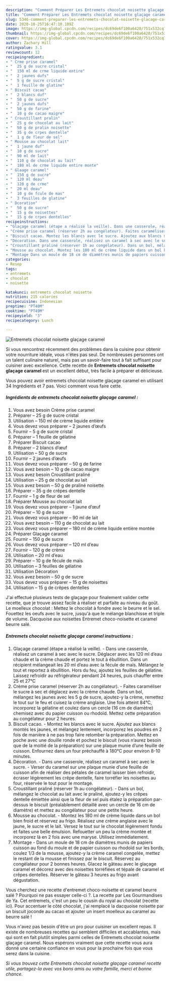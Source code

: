 ```yaml
---
description: "Comment Préparer Les Entremets chocolat noisette glaçage caramel"
title: "Comment Préparer Les Entremets chocolat noisette glaçage caramel"
slug: 5346-comment-preparer-les-entremets-chocolat-noisette-glacage-caramel
date: 2020-10-25T16:47:10.109Z
image: https://img-global.cpcdn.com/recipes/dc69de6f100a6420/751x532cq70/entremets-chocolat-noisette-glacage-caramel-photo-principale-de-la-recette.jpg
thumbnail: https://img-global.cpcdn.com/recipes/dc69de6f100a6420/751x532cq70/entremets-chocolat-noisette-glacage-caramel-photo-principale-de-la-recette.jpg
cover: https://img-global.cpcdn.com/recipes/dc69de6f100a6420/751x532cq70/entremets-chocolat-noisette-glacage-caramel-photo-principale-de-la-recette.jpg
author: Zachary Hill
ratingvalue: 3.1
reviewcount: 12
recipeingredient:
- " Crme prise caramel"
- "  25 g de sucre cristal"
- "  150 ml de crme liquide entire"
- "  2 jaunes dufs"
- "  5 g de sucre cristal"
- "  1 feuille de glatine"
- " Biscuit cacao"
- "  2 blancs duf"
- "  50 g de sucre"
- "  2 jaunes dufs"
- "  50 g de farine"
- "  10 g de cacao maigre"
- " Croustillant pralin"
- "  25 g de chocolat au lait"
- "  50 g de pralin noisette"
- "  35 g de crpes dentelle"
- "  1 g de fleur de sel"
- " Mousse au chocolat lait"
- "  1 jaune duf"
- "  10 g de sucre"
- "  90 ml de lait"
- "  110 g de chocolat au lait"
- "  180 ml de crme liquide entire monte"
- " Glaage caramel"
- "  150 g de sucre"
- "  120 ml deau"
- "  120 g de crme"
- "  20 ml deau"
- "  10 g de fcule de mas"
- "  3 feuilles de glatine"
- " Dcoration"
- "  50 g de sucre"
- "  15 g de noisettes"
- "  15 g de crpes dentelles"
recipeinstructions:
- "Glaçage caramel (étape a réalisé la veille). Dans une casserole, réalisez un caramel à sec avec le sucre. Déglacer avec les 120 ml d’eau chaude et la crème chaude et portez le tout à ébullition. Dans un récipient mélangeait les 20 ml d’eau avec la fécule de maïs. Mélangez le tout et reportez à ébullition. Hors du feu, ajoutez les feuilles de gélatine. Laissez refroidir au réfrigérateur pendant 24 heures, puis chauffer entre 25 et 27°C"
- "Crème prise caramel (réserver 2h au congélateur). Faites caraméliser le sucre à sec et déglacez avec la crème chaude. Dans un bol, mélangez les jaunes avec les 5 g de sucre, ajoutez-y la crème, remettez le tout sur le feu et cuisez la crème anglaise. Une fois atteint 84°C, incorporez la gélatine et coulez dans un cercle (16 cm de diamètre) chemisez avec du papier cuisson ou rhodoïd. Mettez cette préparation au congélateur pour 2 heures."
- "Biscuit cacao. Montez les blancs avec le sucre. Ajoutez aux blancs montés les jaunes, et mélangez lentement, incorporez les poudres en 2 fois de manière à ne pas trop faire retomber la préparation. Mettez en poche avec une douille ronde et pochez le biscuit (vous n’aurez besoin que de la moitié de la préparation) sur une plaque munie d’une feuille de cuisson. Enfournez dans un four préchauffé à 180°C pour environ 8-10 minutes."
- "Décoration. Dans une casserole, réalisez un caramel à sec avec le sucre. Verser du caramel sur une plaque munie d’une feuille de cuisson afin de réaliser des pétales de caramel laisser bien refroidir, écraser légèrement les crêpe dentelle, faire torréfier les noisettes au four, réservée le tout pour le montage."
- "Croustillant praliné (réserver 1h au congélateur). Dans un bol, mélangez le chocolat au lait avec le praliné, ajoutez-y les crêpes dentelle émiettée ainsi que la fleur de sel puis étalez la préparation par-dessus le biscuit (préalablement détaillé avec un cercle de 16 cm de diamètre) et mettez au congélateur pour une petite heure."
- "Mousse au chocolat. Montez les 180 ml de crème liquide dans un bol bien froid et réservez au frigo. Réalisez une crème anglaise avec le jaune, le sucre et le lait. Versez le tout sur le chocolat légèrement fondu et faites une belle émulsion. Refouetter un peu la crème montée et incorporez là en 2 fois avec une maryse. Utilisez immédiatement."
- "Montage Dans un moule de 18 cm de diamètres munis de papiers cuisson au fond du moule et de papier cuisson ou rhodoïd sur les bords, coulez 1/3 de la mousse, ajoutez-y la crème caramel congelée, mettez le restant de la mousse et finissez par le biscuit. Réservez au congélateur pour 2 bonnes heures. Glacez le gâteau avec le glaçage caramel et décorez avec des noisettes torréfiées et tépale de caramel et crêpes dentelles. Réserver le gâteau 3 heures au frigo avant dégustation."
categories:
- Resep
tags:
- entremets
- chocolat
- noisette

katakunci: entremets chocolat noisette 
nutrition: 215 calories
recipecuisine: Indonesian
preptime: "PT40M"
cooktime: "PT49M"
recipeyield: "3"
recipecategory: Lunch

---
```



![Entremets chocolat noisette glaçage caramel](https://img-global.cpcdn.com/recipes/dc69de6f100a6420/751x532cq70/entremets-chocolat-noisette-glacage-caramel-photo-principale-de-la-recette.jpg)

Si vous rencontrez récemment des problèmes dans la cuisine pour obtenir votre nourriture idéale, vous n'êtes pas seul. De nombreuses personnes ont un talent culinaire naturel, mais pas un savoir-faire tout à fait suffisant pour cuisiner avec excellence. Cette recette de <strong> Entremets chocolat noisette glaçage caramel </strong> est un excellent début, très facile à préparer et délicieuse.

<!--inarticleads1-->

Vous pouvez avoir entremets chocolat noisette glaçage caramel en utilisant 34 Ingrédients et 7 pas. Voici comment vous faire cette.

##### Ingrédients de entremets chocolat noisette glaçage caramel :

1. Vous avez besoin  Crème prise caramel
1. Préparer  – 25 g de sucre cristal
1. Utilisation  – 150 ml de crème liquide entière
1. Vous devez vous préparer  – 2 jaunes d’œufs
1. Fournir  – 5 g de sucre cristal
1. Préparer  – 1 feuille de gélatine
1. Préparer  Biscuit cacao
1. Préparer  – 2 blancs d’œuf
1. Utilisation  – 50 g de sucre
1. Fournir  – 2 jaunes d’œufs
1. Vous devez vous préparer  – 50 g de farine
1. Vous avez besoin  – 10 g de cacao maigre
1. Vous avez besoin  Croustillant praliné
1. Utilisation  – 25 g de chocolat au lait
1. Vous avez besoin  – 50 g de praliné noisette
1. Préparer  – 35 g de crêpes dentelle
1. Fournir  – 1 g de fleur de sel
1. Préparer  Mousse au chocolat lait
1. Vous devez vous préparer  – 1 jaune d’œuf
1. Préparer  – 10 g de sucre
1. Vous devez vous préparer  – 90 ml de lait
1. Vous avez besoin  – 110 g de chocolat au lait
1. Vous devez vous préparer  – 180 ml de crème liquide entière montée
1. Préparer  Glaçage caramel
1. Fournir  – 150 g de sucre
1. Vous devez vous préparer  – 120 ml d’eau
1. Fournir  – 120 g de crème
1. Utilisation  – 20 ml d’eau
1. Préparer  – 10 g de fécule de maïs
1. Utilisation  – 3 feuilles de gélatine
1. Utilisation  Décoration
1. Vous avez besoin  – 50 g de sucre
1. Vous devez vous préparer  – 15 g de noisettes
1. Utilisation  – 15 g de crêpes dentelles


J&#39;ai effectué plusieurs tests de glaçage pour finalement valider cette recette, que je trouve assez facile à réaliser et parfaite au niveau du goût. Le moelleux chocolat : Mettez le chocolat à fondre avec le beurre et le sel. Fouettez les oeufs avec le sucre, jusqu&#39;à que le mélange blanchisse et triple de volume. Dacquoise aux noisettes Entremet choco-noisette et caramel beurre salé. 

<!--inarticleads2-->

##### Entremets chocolat noisette glaçage caramel instructions :

1. Glaçage caramel (étape a réalisé la veille). - Dans une casserole, réalisez un caramel à sec avec le sucre. Déglacer avec les 120 ml d’eau chaude et la crème chaude et portez le tout à ébullition. Dans un récipient mélangeait les 20 ml d’eau avec la fécule de maïs. Mélangez le tout et reportez à ébullition. Hors du feu, ajoutez les feuilles de gélatine. Laissez refroidir au réfrigérateur pendant 24 heures, puis chauffer entre 25 et 27°C
1. Crème prise caramel (réserver 2h au congélateur). - Faites caraméliser le sucre à sec et déglacez avec la crème chaude. Dans un bol, mélangez les jaunes avec les 5 g de sucre, ajoutez-y la crème, remettez le tout sur le feu et cuisez la crème anglaise. Une fois atteint 84°C, incorporez la gélatine et coulez dans un cercle (16 cm de diamètre) chemisez avec du papier cuisson ou rhodoïd. Mettez cette préparation au congélateur pour 2 heures.
1. Biscuit cacao. - Montez les blancs avec le sucre. Ajoutez aux blancs montés les jaunes, et mélangez lentement, incorporez les poudres en 2 fois de manière à ne pas trop faire retomber la préparation. Mettez en poche avec une douille ronde et pochez le biscuit (vous n’aurez besoin que de la moitié de la préparation) sur une plaque munie d’une feuille de cuisson. Enfournez dans un four préchauffé à 180°C pour environ 8-10 minutes.
1. Décoration. - Dans une casserole, réalisez un caramel à sec avec le sucre. - Verser du caramel sur une plaque munie d’une feuille de cuisson afin de réaliser des pétales de caramel laisser bien refroidir, écraser légèrement les crêpe dentelle, faire torréfier les noisettes au four, réservée le tout pour le montage.
1. Croustillant praliné (réserver 1h au congélateur). - Dans un bol, mélangez le chocolat au lait avec le praliné, ajoutez-y les crêpes dentelle émiettée ainsi que la fleur de sel puis étalez la préparation par-dessus le biscuit (préalablement détaillé avec un cercle de 16 cm de diamètre) et mettez au congélateur pour une petite heure.
1. Mousse au chocolat. - Montez les 180 ml de crème liquide dans un bol bien froid et réservez au frigo. Réalisez une crème anglaise avec le jaune, le sucre et le lait. Versez le tout sur le chocolat légèrement fondu et faites une belle émulsion. Refouetter un peu la crème montée et incorporez là en 2 fois avec une maryse. Utilisez immédiatement.
1. Montage - Dans un moule de 18 cm de diamètres munis de papiers cuisson au fond du moule et de papier cuisson ou rhodoïd sur les bords, coulez 1/3 de la mousse, ajoutez-y la crème caramel congelée, mettez le restant de la mousse et finissez par le biscuit. Réservez au congélateur pour 2 bonnes heures. Glacez le gâteau avec le glaçage caramel et décorez avec des noisettes torréfiées et tépale de caramel et crêpes dentelles. Réserver le gâteau 3 heures au frigo avant dégustation.


Vous cherchez une recette d&#39;entremet choco-noisette et caramel beurre salé ? Pourquoi ne pas essayer celle-ci ?. La recette par Les Gourmandises de Ya. Cet entremets, c&#39;est un peu le cousin du royal au chocolat (recette ici). Pour accentuer le côté chocolat, j&#39;ai remplacé la dacquoise noisette par un biscuit joconde au cacao et ajouter un insert moelleux au caramel au beurre salé ! 

<!--inarticleads1-->

<p>
Vous n'avez pas besoin d'être un pro pour cuisiner un excellent repas. Il existe de nombreuses recettes qui semblent difficiles et accablantes, mais qui sont en fait plutôt simples parmi celles de Entremets chocolat noisette glaçage caramel. Nous espérons vraiment que cette recette vous aura donné une certaine confiance en vous pour la prochaine fois que vous serez dans la cuisine.
</p>

<p>
<i>Si vous trouvez cette Entremets chocolat noisette glaçage caramel recette utile, partagez-la avec vos bons amis ou votre famille, merci et bonne chance.</i>
</p>
